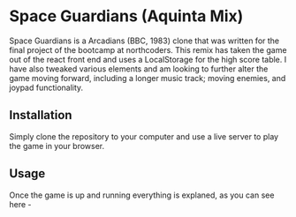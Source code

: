 # Space Guardians (Aquinta Mix)

Space Guardians is a Arcadians (BBC, 1983) clone that was written for the final project of the bootcamp at northcoders. 
This remix has taken the game out of the react front end and uses a LocalStorage for the high score table. 
I have also tweaked various elements and am looking to further alter the game moving forward, including a longer music track; moving enemies, and joypad functionality.

## Installation 

Simply clone the repository to your computer and use a live server to play the game in your browser. 

## Usage

Once the game is up and running everything is explaned, as you can see here - 